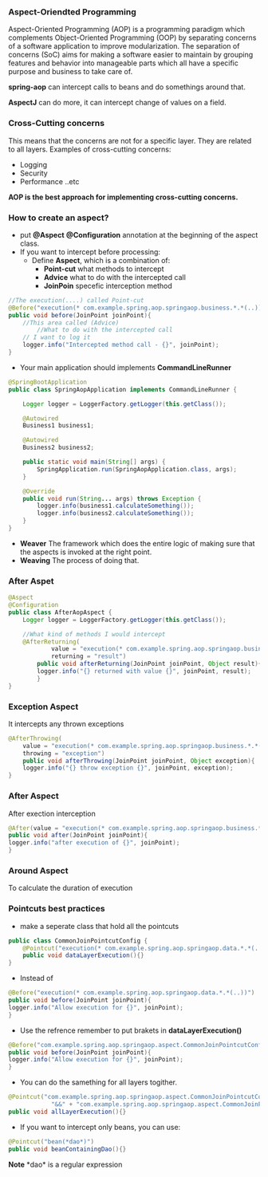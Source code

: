 ### Aspect-Oriendted Programming
Aspect-Oriented Programming (AOP) is a programming paradigm which complements Object-Oriented Programming (OOP)
by separating concerns of a software application to improve modularization. The separation of concerns (SoC)
aims for making a software easier to maintain by grouping features and behavior into manageable parts 
which all have a specific purpose and business to take care of.


**spring-aop** can intercept calls to beans and do somethings around that. 

**AspectJ** can do more, it can intercept change of values on a field.

### Cross-Cutting concerns
This means that the concerns are not for a specific layer. They are related to all layers. Examples of cross-cutting concerns:
* Logging
* Security 
* Performance
..etc

**AOP is the best approach for implementing cross-cutting concerns.**

### How to create an aspect?
* put **@Aspect** **@Configuration** annotation at the beginning of the aspect class.
* If you want to intercept before processing:
	+ Define **Aspect**, which is a combination of:
		- **Point-cut** what methods to intercept
		- **Advice** what to do with the intercepted call
		- **JoinPoin** specefic interception method
```java
//The execution(....) called Point-cut
@Before("execution(* com.example.spring.aop.springaop.business.*.*(..))")
public void before(JoinPoint joinPoint){
	//This area called (Advice)
        //What to do with the intercepted call
	// I want to log it
	logger.info("Intercepted method call - {}", joinPoint);
}
```
* Your main application should implements **CommandLineRunner**
```java
@SpringBootApplication
public class SpringAopApplication implements CommandLineRunner {

    Logger logger = LoggerFactory.getLogger(this.getClass());

    @Autowired
    Business1 business1;

    @Autowired
    Business2 business2;

	public static void main(String[] args) {
		SpringApplication.run(SpringAopApplication.class, args);
	}

    @Override
    public void run(String... args) throws Exception {
        logger.info(business1.calculateSomething());
        logger.info(business2.calculateSomething());
    }
}
```
* **Weaver** The framework which does the entire logic of making sure that the aspects is invoked at the right point.
* **Weaving** The process of doing that.

### After Aspet
```java
@Aspect
@Configuration
public class AfterAopAspect {
    Logger logger = LoggerFactory.getLogger(this.getClass());

    //What kind of methods I would intercept
    @AfterReturning(
            value = "execution(* com.example.spring.aop.springaop.business.*.*(..))",
            returning = "result")
	    public void afterReturning(JoinPoint joinPoint, Object result){
		logger.info("{} returned with value {}", joinPoint, result);
	    }
}
```

### Exception Aspect
It intercepts any thrown exceptions
```java
@AfterThrowing(
    value = "execution(* com.example.spring.aop.springaop.business.*.*(..))",
    throwing = "exception")
	public void afterThrowing(JoinPoint joinPoint, Object exception){
	logger.info("{} throw exception {}", joinPoint, exception);
}
```

### After Aspect
After exection interception
```java
@After(value = "execution(* com.example.spring.aop.springaop.business.*.*(..))")
public void after(JoinPoint joinPoint){
logger.info("after execution of {}", joinPoint);
}
```

### Around Aspect
To calculate the duration of execution

### Pointcuts best practices
* make a seperate class that hold all the pointcuts
```java
public class CommonJoinPointcutConfig {
    @Pointcut("execution(* com.example.spring.aop.springaop.data.*.*(..))")
    public void dataLayerExecution(){}
}
```
* Instead of 
```java
@Before("execution(* com.example.spring.aop.springaop.data.*.*(..))")
public void before(JoinPoint joinPoint){
logger.info("Allow execution for {}", joinPoint);
}
```
* Use the refrence
remember to put brakets in **dataLayerExecution()**
```java
@Before("com.example.spring.aop.springaop.aspect.CommonJoinPointcutConfig.dataLayerExecution()")
public void before(JoinPoint joinPoint){
logger.info("Allow execution for {}", joinPoint);
}
```
* You can do the samething for all layers togither.
```java
@Pointcut("com.example.spring.aop.springaop.aspect.CommonJoinPointcutConfig.businessLayerExecution()" +
            "&&" + "com.example.spring.aop.springaop.aspect.CommonJoinPointcutConfig.dataLayerExecution()")
public void allLayerExecution(){}
```
* If you want to intercept only beans, you can use:
```java
@Pointcut("bean(*dao*)")
public void beanContainingDao(){}
```
**Note** \*dao* is a regular expression
